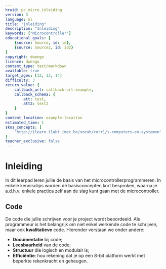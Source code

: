 ```yaml
---
hruid: pc_micro_inleiding
version: 3
language: nl
title: "Inleiding"
description: "Inleiding"
keywords: ["Microcontroller"]
educational_goals: [
    {source: Source, id: id}, 
    {source: Source2, id: id2}
]
copyright: dwengo
licence: dwengo
content_type: text/markdown
available: true
target_ages: [12, 13, 14]
difficulty: 3
return_value: {
    callback_url: callback-url-example,
    callback_schema: {
        att: test,
        att2: test2
    }
}
content_location: example-location
estimated_time: 1
skos_concepts: [
    'http://ilearn.ilabt.imec.be/vocab/curr1/s-computers-en-systemen'
]
teacher_exclusive: false
---
```


# Inleiding
In dit leerpad leren jullie de basis van het microcontrollerprogrammeren. In enkele kennisclips worden de basisconcepten kort besproken, waarna je a.d.h.v. enkele practica zelf aan de slag kunt gaan met de microcontroller.


## Code
De code die jullie schrijven voor je project wordt beoordeeld. Als programmeur is het belangrijk om niet enkel werkende code te schrijven, maar ook **kwalitatieve** code. Hieronder verstaan we onder andere: 

* **Documentatie** bij code;
* **Leesbaarheid** van de code;
* **Structuur** die logisch en modulair is;
* **Efficiëntie**: hou rekening dat je op een 8-bit platform werkt met beperkte rekenkracht en geheugen.